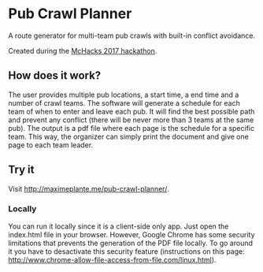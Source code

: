 # Pub Crawl Planner
A route generator for multi-team pub crawls with built-in conflict avoidance.

Created during the [McHacks 2017 hackathon](https://mchacks.io/index.html).

## How does it work?
The user provides multiple pub locations, a start time, a end time and a number of crawl teams. The software will generate a schedule for each team of when to enter and leave each pub. It will find the best possible path and prevent any conflict (there will be never more than 3 teams at the same pub).
The output is a pdf file where each page is the schedule for a specific team. This way, the organizer can simply print the document and give one page to each team leader.

## Try it
Visit http://maximeplante.me/pub-crawl-planner/.
### Locally
You can run it locally since it is a client-side only app. Just open the index.html file in your browser. However, Google Chrome has some security limitations that prevents the generation of the PDF file locally. To go around it you have to desactivate this security feature (instructions on this page: http://www.chrome-allow-file-access-from-file.com/linux.html).
